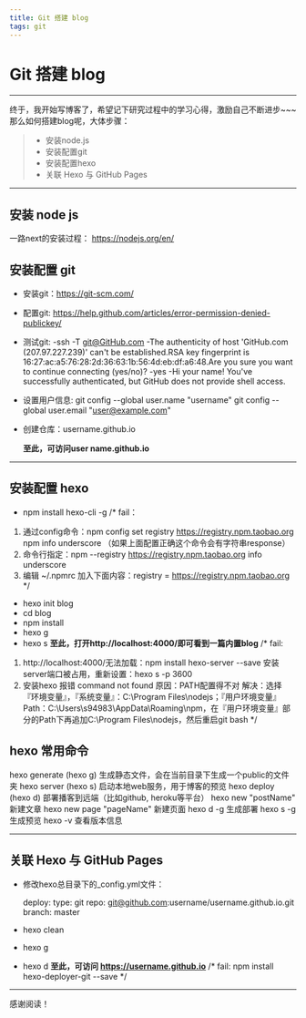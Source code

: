 ```yaml
---
title: Git 搭建 blog
tags: git
---
```


# Git 搭建 blog

------

终于，我开始写博客了，希望记下研究过程中的学习心得，激励自己不断进步~~~
那么如何搭建blog呢，大体步骤：

> * 安装node.js
> * 安装配置git
> * 安装配置hexo
> * 关联 Hexo 与 GitHub Pages

------

## 安装 node js

一路next的安装过程： https://nodejs.org/en/

## 安装配置 git

 - 安装git：https://git-scm.com/
 - 配置git: https://help.github.com/articles/error-permission-denied-publickey/
 - 测试git:
 -ssh -T git@GitHub.com
 -The authenticity of host 'GitHub.com (207.97.227.239)' can't be established.RSA key fingerprint is 16:27:ac:a5:76:28:2d:36:63:1b:56:4d:eb:df:a6:48.Are you sure you want to continue connecting (yes/no)?
-yes
-Hi your name! You've successfully authenticated, but GitHub does not provide shell access.
 - 设置用户信息:
git config --global user.name "username"
git config --global user.email  "user@example.com"
 - 创建仓库：username.github.io
 
    **至此，可访问user name.github.io**

---

## 安装配置 hexo

 - npm install hexo-cli -g
/* fail：
1. 通过config命令：npm config set registry https://registry.npm.taobao.org 
    	npm info underscore （如果上面配置正确这个命令会有字符串response）
 2. 命令行指定：npm --registry https://registry.npm.taobao.org info underscore
 3. 编辑 ~/.npmrc 加入下面内容：registry = https://registry.npm.taobao.org
*/
 - hexo init blog
 - cd blog
 - npm install
 - hexo g
 - hexo s
 **至此，打开http://localhost:4000/即可看到一篇内置blog**
/* fail:
1. http://localhost:4000/无法加载：npm install hexo-server --save 安装server端口被占用，重新设置：hexo s -p 3600
2. 安装hexo 报错 command not found
原因：PATH配置得不对
解决：选择『环境变量』，『系统变量』：C:\Program Files\nodejs；『用户环境变量』Path：C:\Users\s94983\AppData\Roaming\npm，在『用户环境变量』部分的Path下再追加C:\Program Files\nodejs，然后重启git bash
*/
 
## hexo 常用命令
hexo generate (hexo g) 生成静态文件，会在当前目录下生成一个public的文件夹
	hexo server (hexo s) 启动本地web服务，用于博客的预览
	hexo deploy (hexo d) 部署播客到远端（比如github, heroku等平台）
	hexo new "postName" 新建文章
	hexo new page "pageName" 新建页面
	hexo d -g 生成部署
	hexo s -g 生成预览
	hexo -v 查看版本信息

------
## 关联 Hexo 与 GitHub Pages

 - 修改hexo总目录下的_config.yml文件：

	deploy:
  		type: git
  		repo: git@github.com:username/username.github.io.git
  		branch: master
 - hexo clean
 - hexo g
 - hexo d
  **至此，可访问 https://username.github.io**
/* fail:
npm install hexo-deployer-git --save
*/


----------


感谢阅读！ 

